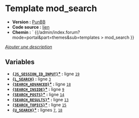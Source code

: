 # Template mod_search

* __Version :__ [PunBB](.)
* __Code source :__ [lien](../../src/punbb/mod_search.tpl)
* __Chemin :__ ` {{/admin/index.forum?mode=portal&part=themes&sub=templates > mod_search }}

[*Ajouter une description*](https://fa-tvars.appspot.com/tpl/punbb/mod_search)

## Variables

* __[`{JS_SESSION_ID_INPUT}`](https://github.com/Etana/template/blob/master/var/JS_SESSION_ID_INPUT.md#readme)<a href="https://fa-tvars.appspot.com/var/JS_SESSION_ID_INPUT">*</a> :__ ligne [`19`](../../src/punbb/mod_search.tpl#L19)
* __[`{L_SEARCH}`](https://github.com/Etana/template/blob/master/var/L_SEARCH.md#readme) :__ ligne [`3`](../../src/punbb/mod_search.tpl#L3)
* __[`{SEARCH_ADVANCED}`](https://github.com/Etana/template/blob/master/var/SEARCH_ADVANCED.md#readme)<a href="https://fa-tvars.appspot.com/var/SEARCH_ADVANCED">*</a> :__ ligne [`18`](../../src/punbb/mod_search.tpl#L18)
* __[`{SEARCH_INSIDE}`](https://github.com/Etana/template/blob/master/var/SEARCH_INSIDE.md#readme)<a href="https://fa-tvars.appspot.com/var/SEARCH_INSIDE">*</a> :__ ligne [`9`](../../src/punbb/mod_search.tpl#L9)
* __[`{SEARCH_POSTS}`](https://github.com/Etana/template/blob/master/var/SEARCH_POSTS.md#readme)<a href="https://fa-tvars.appspot.com/var/SEARCH_POSTS">*</a> :__ ligne [`14`](../../src/punbb/mod_search.tpl#L14)
* __[`{SEARCH_RESULTS}`](https://github.com/Etana/template/blob/master/var/SEARCH_RESULTS.md#readme)<a href="https://fa-tvars.appspot.com/var/SEARCH_RESULTS">*</a> :__ ligne [`13`](../../src/punbb/mod_search.tpl#L13)
* __[`{SEARCH_TOPICS}`](https://github.com/Etana/template/blob/master/var/SEARCH_TOPICS.md#readme)<a href="https://fa-tvars.appspot.com/var/SEARCH_TOPICS">*</a> :__ ligne [`15`](../../src/punbb/mod_search.tpl#L15)
* __[`{U_SEARCH}`](https://github.com/Etana/template/blob/master/var/U_SEARCH.md#readme)<a href="https://fa-tvars.appspot.com/var/U_SEARCH">*</a> :__ lignes [`7`](../../src/punbb/mod_search.tpl#L7), [`18`](../../src/punbb/mod_search.tpl#L18)
